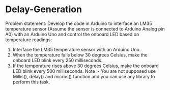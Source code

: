 # Delay-Generation
Problem statement: Develop the code in Arduino to interface an LM35 temperature sensor (Assume the sensor is connected to Arduino Analog pin A0) with an Arduino Uno and control the onboard LED based on temperature readings: 
1.	Interface the LM35 temperature sensor with an Arduino Uno. 
2.	When the temperature falls below 30 degrees Celsius, make the onboard LED blink every 250 milliseconds.
3.	If the temperature rises above 30 degrees Celsius, make the onboard LED blink every 500 milliseconds.
Note :-  You are not supposed use Millis(), delay() and micros() function and you can use any library to perform this task.

